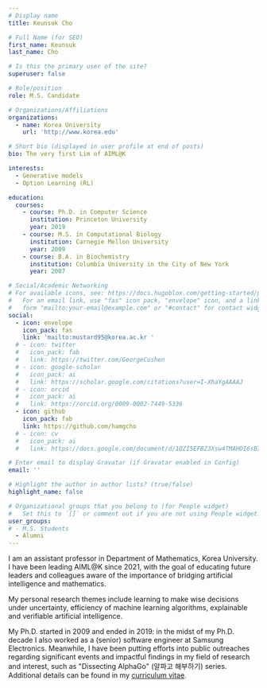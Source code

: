 ```yaml
---
# Display name
title: Keunsuk Cho

# Full Name (for SEO)
first_name: Keunsuk
last_name: Cho

# Is this the primary user of the site?
superuser: false

# Role/position
role: M.S. Candidate

# Organizations/Affiliations
organizations:
  - name: Korea University
    url: 'http://www.korea.edu'

# Short bio (displayed in user profile at end of posts)
bio: The very first Lim of AIML@K

interests:
  - Generative models
  - Option Learning (RL)

education:
  courses:
    - course: Ph.D. in Computer Science
      institution: Princeton University
      year: 2019
    - course: M.S. in Computational Biology
      institution: Carnegie Mellon University
      year: 2009
    - course: B.A. in Biochemistry
      institution: Columbia University in the City of New York
      year: 2007

# Social/Academic Networking
# For available icons, see: https://docs.hugoblox.com/getting-started/page-builder/#icons
#   For an email link, use "fas" icon pack, "envelope" icon, and a link in the
#   form "mailto:your-email@example.com" or "#contact" for contact widget.
social:
  - icon: envelope
    icon_pack: fas
    link: 'mailto:mustard95@korea.ac.kr '
  # - icon: twitter
  #   icon_pack: fab
  #   link: https://twitter.com/GeorgeCushen
  # - icon: google-scholar
  #   icon_pack: ai
  #   link: https://scholar.google.com/citations?user=I-XhaYgAAAAJ
  # - icon: orcid
  #   icon_pack: ai
  #   link: https://orcid.org/0009-0002-7449-5336
  - icon: github
    icon_pack: fab
    link: https://github.com/hamgcho
  # - icon: cv
  #   icon_pack: ai
  #   link: https://docs.google.com/document/d/1QZI5EFBZ3Xsw4TMAHOI6sB7T_JsBC7y4UUIAGhU-sXo/edit?usp=sharing

# Enter email to display Gravatar (if Gravatar enabled in Config)
email: ''

# Highlight the author in author lists? (true/false)
highlight_name: false

# Organizational groups that you belong to (for People widget)
#   Set this to `[]` or comment out if you are not using People widget.
user_groups:
# - M.S. Students
  - Alumni
---
```


<!-- 짧은 자기소개 -->
I am an assistant professor in Department of Mathematics, Korea University. 
I have been leading AIML@K since 2021, with the goal of educating future leaders and colleagues aware of the importance of bridging artificial intelligence and mathematics.

<!-- 연구분야/주제 관심사 소개 -->
My personal research themes include learning to make wise decisions under uncertainty, efficiency of machine learning algorithms, explainable and verifiable artificial intelligence. 

<!-- 그 외의 것/trivia -->
My Ph.D. started in 2009 and ended in 2019: in the midst of my Ph.D. decade I also worked as a (senior) software engineer at Samsung Electronics. 
Meanwhile, I have been putting efforts into public outreaches regarding significant events and impactful findings in my field of research and interest, such as "Dissecting AlphaGo" (알파고 해부하기) series. 
Additional details can be found in my [curriculum vitae](https://docs.google.com/document/d/1QZI5EFBZ3Xsw4TMAHOI6sB7T_JsBC7y4UUIAGhU-sXo/edit?usp=sharing).